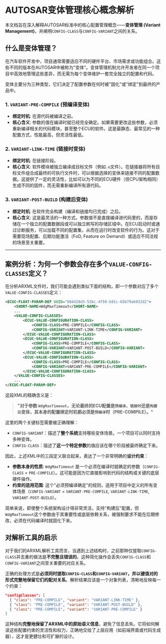 # AUTOSAR变体管理核心概念解析

本文档旨在深入解释AUTOSAR标准中的核心配置管理概念——**变体管理 (Variant Management)**，并阐明`CONFIG-CLASS`与`CONFIG-VARIANT`之间的关系。

## 什么是变体管理？

在汽车软件开发中，项目通常需要适应不同的硬件平台、市场需求或功能组合。这些不同的版本在AUTOSAR中被称为"变体"。变体管理机制允许开发者在同一个项目中高效地管理这些差异，而无需为每个变体维护一套完全独立的配置和代码。

变体主要分为三种类型，它们决定了配置参数在何时被"固化"或"绑定"到最终的产品中。

### 1. `VARIANT-PRE-COMPILE` (预编译变体)

-   **绑定时机**: 在源代码被编译之前。
-   **核心含义**: 参数的值在编译时就已经完全确定。如果需要更改这些参数，必须重新编译相关的代码模块，甚至整个ECU的软件。这是最静态、最常见的一种配置方式，性能最高，但灵活性最低。

### 2. `VARIANT-LINK-TIME` (链接时变体)

-   **绑定时机**: 在链接阶段。
-   **核心含义**: 软件模块被独立编译成目标文件（例如`.o`文件）。在链接器将所有目标文件组合成最终的可执行文件时，可以根据选择的变体来链接不同的配置数据。这提供了一定的灵活性，比如可以为不同的ECU硬件（但CPU架构相同）生成不同的固件，而无需重新编译所有源代码。

### 3. `VARIANT-POST-BUILD` (构建后变体)

-   **绑定时机**: 在软件完全构建（编译和链接均已完成）之后。
-   **核心含义**: 这是最灵活的一种方式。参数值不是直接编译进代码里的，而是存储在一个独立的配置数据段或可以独立刷写的存储区域中。在ECU启动时或通过诊断服务，可以加载不同的配置集，从而在运行时改变软件的行为。这对于需要现场配置、后期功能激活（FoD, Feature on Demand）或适应不同法规的场景至关重要。

---

## 案例分析：为何一个参数会存在多个`VALUE-CONFIG-CLASSES`定义？

在分析ARXML文件时，我们可能会遇到类似下面的结构，即一个参数对应了多个`VALUE-CONFIG-CLASSES`定义：

```xml
<ECUC-FLOAT-PARAM-DEF UUID="084428d3-53bc-4f50-b91c-65b79ab932d2">
    <SHORT-NAME>WdgMaxTimeout</SHORT-NAME>
    ...
    <VALUE-CONFIG-CLASSES>
        <ECUC-VALUE-CONFIGURATION-CLASS>
            <CONFIG-CLASS>PRE-COMPILE</CONFIG-CLASS>
            <CONFIG-VARIANT>VARIANT-LINK-TIME</CONFIG-VARIANT>
        </ECUC-VALUE-CONFIGURATION-CLASS>
        <ECUC-VALUE-CONFIGURATION-CLASS>
            <CONFIG-CLASS>PRE-COMPILE</CONFIG-CLASS>
            <CONFIG-VARIANT>VARIANT-POST-BUILD</CONFIG-VARIANT>
        </ECUC-VALUE-CONFIGURATION-CLASS>
        <ECUC-VALUE-CONFIGURATION-CLASS>
            <CONFIG-CLASS>PRE-COMPILE</CONFIG-CLASS>
            <CONFIG-VARIANT>VARIANT-PRE-COMPILE</CONFIG-VARIANT>
        </ECUC-VALUE-CONFIGURATION-CLASS>
    </VALUE-CONFIG-CLASSES>
    ...
</ECUC-FLOAT-PARAM-DEF>
```

这段XML的精确含义是：

> **"对于参数 `WdgMaxTimeout`，无论最终的ECU配置是`预编译`、`链接时`还是`构建后`变体，其本身的配置绑定时机都必须是`预编译`时（PRE-COMPILE）。"**

这里的两个关键标签需要被正确理解：

-   `CONFIG-VARIANT`：描述了**整个系统**支持哪些变体场景。一个项目可以同时支持多种变体。
-   `CONFIG-CLASS`：描述了**这一个特定参数**的值应该在哪个阶段被最终确定下来。

因此，上述XML中的三段定义联合起来，表达了一个非常明确的**设计约束**：
-   **参数本身的性质**: `WdgMaxTimeout` 是一个必须在编译时就确定的参数（`CONFIG-CLASS` = `PRE-COMPILE`）。这可能是因为它直接影响到代码的结构或关键的底层硬件操作。
-   **约束的适用范围**: 这个"必须预编译确定"的规则，适用于项目中定义的所有变体场景（`CONFIG-VARIANT` = `VARIANT-PRE-COMPILE`, `VARIANT-LINK-TIME`, `VARIANT-POST-BUILD`）。

简单来说，即使整个系统架构设计得非常灵活，支持"构建后"配置，但`WdgMaxTimeout`这个参数由于其重要性或底层依赖关系，被强制要求不能在后期修改，必须在代码编译时就固化下来。

## 对解析工具的启示

对于我们的ARXML解析工具而言，当遇到上述结构时，之前那种仅提取`CONFIG-CLASS`并去重的做法是**不完整且错误的**。这种简化操作会丢失`CONFIG-CLASS`和`CONFIG-VARIANT`之间至关重要的对应关系。

正确的处理方式是**必须同时提取`CONFIG-CLASS`和`CONFIG-VARIANT`，并以键值对的形式完整地保留它们的配对关系**。解析结果应该是一个对象列表，清晰地反映每一个约束：

```json
"configClasses": [
  { "class": "PRE-COMPILE", "variant": "VARIANT-LINK-TIME" },
  { "class": "PRE-COMPILE", "variant": "VARIANT-POST-BUILD" },
  { "class": "PRE-COMPILE", "variant": "VARIANT-PRE-COMPILE" }
]
```

这种结构**完整地保留了ARXML中的原始语义信息**，避免了信息丢失。它将如何解读这些配置约束的灵活性和权力，正确地交给了上层应用（如前端界面或代码生成器），这才是更健壮和可扩展的设计。 